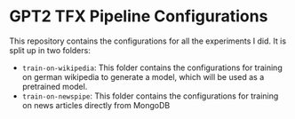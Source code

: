 # GPT2 TFX Pipeline Configurations
This repository contains the configurations for all the experiments I did. It is split up in two folders:
- `train-on-wikipedia`: This folder contains the configurations for training on german wikipedia to generate a model, which will be used as a pretrained model.
- `train-on-newspipe`: This folder contains the configurations for training on news articles directly from MongoDB
